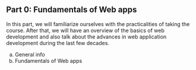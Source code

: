 ## Part 0: Fundamentals of Web apps
In this part, we will familiarize ourselves with the practicalities of taking the course. After that, we will have an overview of the basics of web development and also talk about the advances in web application development during the last few decades.

<ol type="a">
 <li>General info</li>
 <li>Fundamentals of Web apps</li>
</ol>